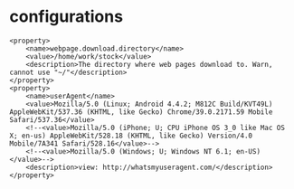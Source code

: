 
# configurations
    <property>
        <name>webpage.download.directory</name>
        <value>/home/work/stock</value>
        <description>The directory where web pages download to. Warn, cannot use "~/"</description>
    </property>
    <property>
        <name>userAgent</name>
        <value>Mozilla/5.0 (Linux; Android 4.4.2; M812C Build/KVT49L) AppleWebKit/537.36 (KHTML, like Gecko) Chrome/39.0.2171.59 Mobile Safari/537.36</value>
        <!--<value>Mozilla/5.0 (iPhone; U; CPU iPhone OS 3_0 like Mac OS X; en-us) AppleWebKit/528.18 (KHTML, like Gecko) Version/4.0 Mobile/7A341 Safari/528.16</value>-->
        <!--<value>Mozilla/5.0 (Windows; U; Windows NT 6.1; en-US)</value>-->
        <description>view: http://whatsmyuseragent.com/</description>
    </property>    